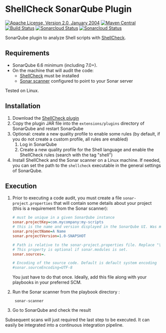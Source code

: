 <!---
 Licensed to the Apache Software Foundation (ASF) under one or more
 contributor license agreements.  See the NOTICE file distributed with
 this work for additional information regarding copyright ownership.
 The ASF licenses this file to You under the Apache License, Version 2.0
 (the "License"); you may not use this file except in compliance with
 the License.  You may obtain a copy of the License at

      http://www.apache.org/licenses/LICENSE-2.0

 Unless required by applicable law or agreed to in writing, software
 distributed under the License is distributed on an "AS IS" BASIS,
 WITHOUT WARRANTIES OR CONDITIONS OF ANY KIND, either express or implied.
 See the License for the specific language governing permissions and
 limitations under the License.
-->
ShellCheck SonarQube Plugin
===========================

[![Apache License, Version 2.0, January 2004](https://img.shields.io/github/license/apache/maven.svg?label=License)](http://www.apache.org/licenses/LICENSE-2.0)
[![Maven Central](https://img.shields.io/maven-central/v/com.github.sbaudoin/sonar-shellcheck-plugin.svg?label=Maven%20Central)](https://search.maven.org/#search%7Cgav%7C1%7Cg%3A%22com.github.sbaudoin%22%20AND%20a%3A%22sonar-shellcheck-plugin%22)
[![Build Status](https://travis-ci.org/sbaudoin/sonar-shellcheck.svg?branch=master)](https://travis-ci.org/sbaudoin/sonar-shellcheck)
[![Sonarcloud Status](https://sonarcloud.io/api/project_badges/measure?project=com.github.sbaudoin:sonar-shellcheck-plugin&metric=alert_status)](https://sonarcloud.io/dashboard?id=com.github.sbaudoin:sonar-shellcheck-plugin)
[![Sonarcloud Status](https://sonarcloud.io/api/project_badges/measure?project=com.github.sbaudoin:sonar-shellcheck-plugin&metric=coverage)](https://sonarcloud.io/dashboard?id=com.github.sbaudoin:sonar-shellcheck-plugin)

SonarQube plugin to analyze Shell scripts with [ShellCheck](https://github.com/koalaman/shellcheck).

## Requirements
* SonarQube 6.6 minimum (including 7.0+).
* On the machine that will audit the code:
    * [ShellCheck](https://github.com/koalaman/shellcheck) must be installed
    * [Sonar scanner](https://github.com/SonarSource/sonar-scanner-cli) configured to point to your Sonar server

Tested on Linux.

## Installation
1. Download the [ShellCheck plugin](https://github.com/sbaudoin/sonar-shellcheck/releases)
2. Copy the plugin JAR file into the `extensions/plugins` directory of SonarQube and restart SonarQube
3. Optional: create a new quality profile to enable some rules (by default, if you do not create a custom profile, all rules are enabled)
    1. Log in SonarQube
    2. Create a new quality profile for the Shell language and enable the ShellCheck rules (search with the tag "shell")
4. Install ShellCheck and the Sonar scanner on a Linux machine. If needed, you can set the path to the `shellcheck` executable
   in the general settings of SonarQube.

## Execution
1. Prior to executing a code audit, you must create a file `sonar-project.properties` that will contain some details about your project (this is a requirement from the Sonar scanner):

    ```INI
    # must be unique in a given SonarQube instance
    sonar.projectKey=com.mycompany:my-scripts
    # this is the name and version displayed in the SonarQube UI. Was mandatory prior to SonarQube 6.1.
    sonar.projectName=A Name
    sonar.projectVersion=1.0-SNAPSHOT
    
    # Path is relative to the sonar-project.properties file. Replace "\" by "/" on Windows.
    # This property is optional if sonar.modules is set.
    sonar.sources=.
    
    # Encoding of the source code. Default is default system encoding
    #sonar.sourceEncoding=UTF-8
    ```

    You just have to do that once. Ideally, add this file along with your playbooks in your preferred SCM.
2. Run the Sonar scanner from the playbook directory :

        sonar-scanner

3. Go to SonarQube and check the result

Subsequent scans will just required the last step to be executed. It can easily be integrated into a continuous integration pipeline.
